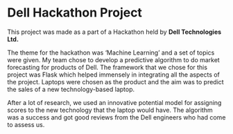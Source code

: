 # Dell Hackathon Project

This project was made as a part of a Hackathon held by <b>Dell Technologies Ltd.</b>

The theme for the hackathon was ‘Machine Learning’ and a set of topics were given. My team chose to develop a predictive algorithm to do market forecasting 
for products of Dell. The framework that we chose for this project was Flask which helped immensely in 
integrating all the aspects of the project. Laptops were chosen as the product and the aim was to predict the sales of a new technology-based laptop. 

After a lot of research, we used an innovative potential model for assigning scores to the new technology that the laptop would have. The algorithm was a success 
and got good reviews from the Dell engineers who had come to assess us.
